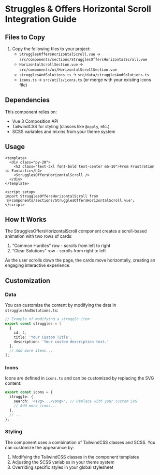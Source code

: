 # Struggles & Offers Horizontal Scroll Integration Guide

## Files to Copy

1. Copy the following files to your project:
   - `StrugglesOffersHorizontalScroll.vue` → `src/components/sections/StrugglesOffersHorizontalScroll.vue`
   - `HorizontalScrollSection.vue` → `src/components/ui/HorizontalScrollSection.vue`
   - `strugglesAndSolutions.ts` → `src/data/strugglesAndSolutions.ts`
   - `icons.ts` → `src/utils/icons.ts` (or merge with your existing icons file)

## Dependencies

This component relies on:
- Vue 3 Composition API
- TailwindCSS for styling (classes like `@apply`, etc.)
- SCSS variables and mixins from your theme system

## Usage

```vue
<template>
  <div class="py-20">
    <h2 class="text-3xl font-bold text-center mb-10">From Frustration to Fantastic</h2>
    <StrugglesOffersHorizontalScroll />
  </div>
</template>

<script setup>
import StrugglesOffersHorizontalScroll from '@/components/sections/StrugglesOffersHorizontalScroll.vue';
</script>
```

## How It Works

The StrugglesOffersHorizontalScroll component creates a scroll-based animation with two rows of cards:
1. "Common Hurdles" row - scrolls from left to right
2. "Clear Solutions" row - scrolls from right to left

As the user scrolls down the page, the cards move horizontally, creating an engaging interactive experience.

## Customization

### Data

You can customize the content by modifying the data in `strugglesAndSolutions.ts`:

```typescript
// Example of modifying a struggle item
export const struggles = [
  {
    id: 1,
    title: 'Your Custom Title',
    description: 'Your custom description text.'
  },
  // Add more items...
];
```

### Icons

Icons are defined in `icons.ts` and can be customized by replacing the SVG content:

```typescript
export const icons = {
  struggle: {
    search: '<svg>...</svg>', // Replace with your custom SVG
    // Add more icons...
  },
  // ...
};
```

### Styling

The component uses a combination of TailwindCSS classes and SCSS. You can customize the appearance by:

1. Modifying the TailwindCSS classes in the component templates
2. Adjusting the SCSS variables in your theme system
3. Overriding specific styles in your global stylesheet
